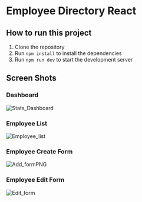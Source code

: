 # Employee Directory React

## How to run this project

1. Clone the repository
2. Run `npm install` to install the dependencies
3. Run `npm run dev` to start the development server


## Screen Shots

### Dashboard
![Stats_Dashboard](https://github.com/user-attachments/assets/76d3b63d-367a-4c50-b9e1-e9eef51cd7c3)

### Employee List
![Employee_list](https://github.com/user-attachments/assets/b576de5c-4e81-49b0-a77f-67a80916c0af)

### Employee Create Form
![Add_formPNG](https://github.com/user-attachments/assets/8fa0d0a2-37d9-488e-8270-18aeb316485a)

### Employee Edit Form
![Edit_form](https://github.com/user-attachments/assets/de4ae594-431c-4c40-a320-c3cff2348717)
